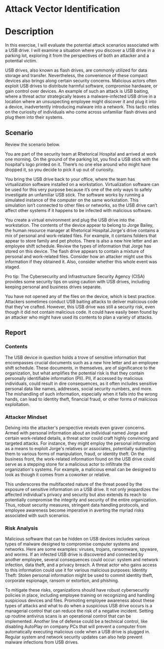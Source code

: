 # Attack Vector Identification
<h1>Description</h1>

In this exercise, I will evaluate the potential attack scenarios associated with a USB drive. I will examine a situation where you discover a USB drive in a parking lot, exploring it from the perspectives of both an attacker and a potential victim.

USB drives, also known as flash drives, are commonly utilized for data storage and transfer. Nevertheless, the convenience of these compact devices also brings along certain security concerns. Malicious actors often exploit USB drives to distribute harmful software, compromise hardware, or gain control over devices. An example of such an attack is USB baiting, where a threat actor strategically leaves a malware-infected USB drive in a location where an unsuspecting employee might discover it and plug it into a device, inadvertently introducing malware into a network. This tactic relies on the curiosity of individuals who come across unfamiliar flash drives and plug them into their systems.


<h2>Scenario</h2>

Review the scenario below.

You are part of the security team at Rhetorical Hospital and arrived at work one morning. On the ground of the parking lot, you find a USB stick with the hospital's logo printed on it. There’s no one else around who might have dropped it, so you decide to pick it up out of curiosity.

You bring the USB drive back to your office, where the team has virtualization software installed on a workstation. Virtualization software can be used for this very purpose because it’s one of the only ways to safely investigate an unfamiliar USB stick. The software works by running a simulated instance of the computer on the same workstation. This simulation isn’t connected to other files or networks, so the USB drive can’t affect other systems if it happens to be infected with malicious software.

You create a virtual environment and plug the USB drive into the workstation. The contents of the device appear to belong to Jorge Bailey, the human resource manager at Rhetorical Hospital.Jorge's drive contains a mix of personal and work-related files. For example, it contains folders that appear to store family and pet photos. There is also a new hire letter and an employee shift schedule.
Review the types of information that Jorge has stored on this device.
The flash drive appears to contain a mixture of personal and work-related files. Consider how an attacker might use this information if they obtained it. Also, consider whether this whole event was staged.

Pro tip: The Cybersecurity and Infrastructure Security Agency (CISA) provides some security tips on using caution with USB drives, including keeping personal and business drives separate.

You have not opened any of the files on the device, which is best practice. Attackers sometimes conduct USB baiting attacks to deliver malicious code that they've crafted.
However, this USB drive was still a security risk, even though it did not contain malicious code. It could have easily been found by an attacker who might have used its contents to plan a variety of attacks.


<h2> Report</h2>

<h3>Contents</h3>

The USB device in question holds a trove of sensitive information that encompasses crucial documents such as a new hire letter and an employee shift schedule. These documents, in themselves, are of significance to the organization, but what amplifies the potential risk is that they contain personally identifiable information (PII). PII, if accessed by malicious individuals, could result in dire consequences, as it often includes sensitive personal data like names, addresses, social security numbers, and more. The mishandling of such information, especially when it falls into the wrong hands, can lead to identity theft, financial fraud, or other forms of malicious exploitation.



<h3>Attacker Mindset </h3>

Delving into the attacker's perspective reveals even graver concerns. Armed with personal information about an individual named Jorge and certain work-related details, a threat actor could craft highly convincing and targeted attacks. For instance, they might employ the personal information as a means to exploit Jorge's relatives or associates, potentially subjecting them to various forms of manipulation, fraud, or identity theft. On the business front, the work-related information found on the USB drive could serve as a stepping stone for a malicious actor to infiltrate the organization's systems. For example, a malicious email can be designed to look as though it comes from a coworker or relative.

This underscores the multifaceted nature of the threat posed by the exposure of sensitive information on a USB drive. It not only jeopardizes the affected individual's privacy and security but also extends its reach to potentially compromise the integrity and security of the entire organization. Thus, robust security measures, stringent data handling protocols, and employee awareness become imperative in averting the myriad risks associated with such scenarios.

<h3>Risk Analysis </h3>

Malicious software that can be hidden on USB devices includes various types of malware designed to compromise computer systems and networks. Here are some examples: viruses,
trojans, ransomware, spyware, and worms.
If an infected USB drive is discovered and connected by another employee, several consequences could occur: system and network infection, data theft, and a privacy breach.
A threat actor who gains access to this information could use it for various malicious purposes: Identity Theft: Stolen personal information might be used to commit identity theft, corporate espionage, ransom or extortion, and phishing.

To mitigate these risks, organizations should have robust cybersecurity policies in place, including employee training on recognizing and handling suspicious devices and files.
Promoting employee awareness about these types of attacks and what to do when a suspicious USB drive occurs is a managerial control that can reduce the risk of a negative incident.
Setting up routine antivirus scans is an operational control that can be implemented. Another line of defense could be a technical control, like disabling AutoPlay on company PCs that will prevent a computer from automatically executing malicious code when a USB drive is plugged in.
Regular system and network security updates can also help prevent malware infections from USB drives.

